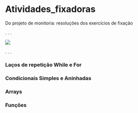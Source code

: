 # Atividades_fixadoras

Do projeto de monitoria: resoluções dos exercícios de fixação

.
.
.


<img src="/assets/img/arquivo.gif">

. 
.
.

### Laços de repetição While e For

### Condicionais Simples e Aninhadas

### Arrays

### Funções
